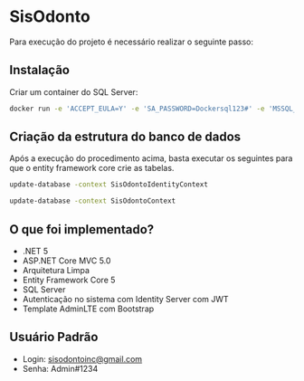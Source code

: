 # SisOdonto 

Para execução do projeto é necessário realizar o seguinte passo:

## Instalação

Criar um container do SQL Server:

```bash
docker run -e 'ACCEPT_EULA=Y' -e 'SA_PASSWORD=Dockersql123#' -e 'MSSQL_PID=Express' -p 1433:1433 -d mcr.microsoft.com/mssql/server:2017-latest-ubuntu
```

## Criação da estrutura do banco de dados

Após a execução do procedimento acima, basta executar os seguintes para que o entity framework core crie as tabelas. 

```bash
update-database -context SisOdontoIdentityContext
```

```bash
update-database -context SisOdontoContext
```

## O que foi implementado?

- .NET 5
- ASP.NET Core MVC 5.0
- Arquitetura Limpa
- Entity Framework Core 5
- SQL Server
- Autenticação no sistema com Identity Server com JWT
- Template AdminLTE com Bootstrap

## Usuário Padrão
- Login: sisodontoinc@gmail.com
- Senha: Admin#1234
